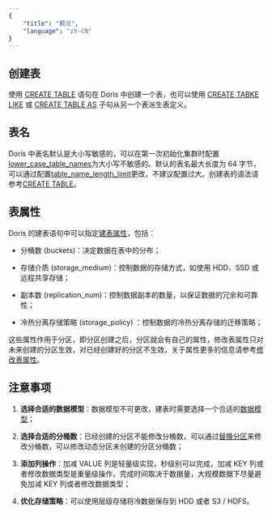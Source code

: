 ```yaml
---
{
    "title": "概览",
    "language": "zh-CN"
}
---
```


## 创建表

使用 [CREATE TABLE](../sql-manual/sql-statements/table-and-view/table/CREATE-TABLE) 语句在 Doris 中创建一个表，也可以使用 [CREATE TABKE LIKE](../sql-manual/sql-statements/table-and-view/table/CREATE-TABLE#create-table--like) 或 [CREATE TABLE AS](../sql-manual/sql-statements/table-and-view/table/CREATE-TABLE#create-table--as-select也称为-ctas) 子句从另一个表派生表定义。

## 表名

Doris 中表名默认是大小写敏感的，可以在第一次初始化集群时配置[lower_case_table_names](../admin-manual/config/fe-config.md)为大小写不敏感的。默认的表名最大长度为 64 字节，可以通过配置[table_name_length_limit](../admin-manual/config/fe-config.md)更改，不建议配置过大。创建表的语法请参考[CREATE TABLE](../sql-manual/sql-statements/table-and-view/table/CREATE-TABLE)。

## 表属性

Doris 的建表语句中可以指定[建表属性](../sql-manual/sql-statements/table-and-view/table/CREATE-TABLE.md)，包括：

- 分桶数 (buckets)：决定数据在表中的分布；

- 存储介质 (storage_medium)：控制数据的存储方式，如使用 HDD、SSD 或远程共享存储；

- 副本数 (replication_num)：控制数据副本的数量，以保证数据的冗余和可靠性；

- 冷热分离存储策略 (storage_policy) ：控制数据的冷热分离存储的迁移策略；

这些属性作用于分区，即分区创建之后，分区就会有自己的属性，修改表属性只对未来创建的分区生效，对已经创建好的分区不生效，关于属性更多的信息请参考[修改表属性](../sql-manual/sql-statements/table-and-view/table/ALTER-TABLE-PROPERTY)。


## 注意事项

1. **选择合适的数据模型**：数据模型不可更改，建表时需要选择一个合适的[数据模型](../table-design/data-model/overview.md)；

2. **选择合适的分桶数**：已经创建的分区不能修改分桶数，可以通过[替换分区](../data-operate/delete/table-temp-partition.md)来修改分桶数，可以修改动态分区未创建的分区分桶数；

3. **添加列操作**：加减 VALUE 列是轻量级实现，秒级别可以完成，加减 KEY 列或者修改数据类型是重量级操作，完成时间取决于数据量，大规模数据下尽量避免加减 KEY 列或者修改数据类型；

4. **优化存储策略**：可以使用层级存储将冷数据保存到 HDD 或者 S3 / HDFS。